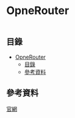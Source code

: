 # OpneRouter

```
```

## 目錄

- [OpneRouter](#opnerouter)
  - [目錄](#目錄)
  - [參考資料](#參考資料)

## 參考資料

[官網](https://openrouter.ai/)

